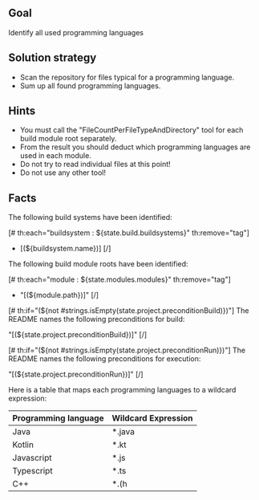 ## Goal

Identify all used programming languages

## Solution strategy

* Scan the repository for files typical for a programming language.
* Sum up all found programming languages.

## Hints

* You must call the "FileCountPerFileTypeAndDirectory" tool for each build module root separately.
* From the result you should deduct which programming languages are used in each module.
* Do not try to read individual files at this point!
* Do not use any other tool!

## Facts

The following build systems have been identified:

[# th:each="buildsystem : ${state.build.buildsystems}" th:remove="tag"]
* [(${buildsystem.name})]
[/]

The following build module roots have been identified:

[# th:each="module : ${state.modules.modules}" th:remove="tag"]
* "[(${module.path})]"
[/]

[# th:if="(${not #strings.isEmpty(state.project.preconditionBuild)})"]
The README names the following preconditions for build:

"[(${state.project.preconditionBuild})]"
[/]

[# th:if="(${not #strings.isEmpty(state.project.preconditionRun)})"]
The README names the following preconditions for execution:

"[(${state.project.preconditionRun})]"
[/]

Here is a table that maps each programming languages to a wildcard expression:

|Programming language |Wildcard Expression |
|---------------------|--------------------|
|Java                 | *.java             |
|Kotlin               | *.kt               |
|Javascript           | *.js               |
|Typescript           | *.ts               |
|C++                  | *.(h|hpp|cpp|cc)   |
